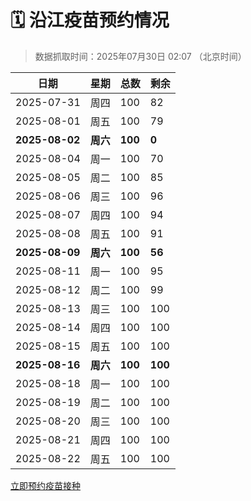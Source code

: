 # 🗓️ 沿江疫苗预约情况

> 数据抓取时间：2025年07月30日 02:07 （北京时间）

| 日期 | 星期 | 总数 | 剩余 |
|------|------|------|------|
| 2025-07-31 | 周四 | 100 | 82 |
| 2025-08-01 | 周五 | 100 | 79 |
| **2025-08-02** | **周六** | **100** | **0** |
| 2025-08-04 | 周一 | 100 | 70 |
| 2025-08-05 | 周二 | 100 | 85 |
| 2025-08-06 | 周三 | 100 | 96 |
| 2025-08-07 | 周四 | 100 | 94 |
| 2025-08-08 | 周五 | 100 | 91 |
| **2025-08-09** | **周六** | **100** | **56** |
| 2025-08-11 | 周一 | 100 | 95 |
| 2025-08-12 | 周二 | 100 | 99 |
| 2025-08-13 | 周三 | 100 | 100 |
| 2025-08-14 | 周四 | 100 | 100 |
| 2025-08-15 | 周五 | 100 | 100 |
| **2025-08-16** | **周六** | **100** | **100** |
| 2025-08-18 | 周一 | 100 | 100 |
| 2025-08-19 | 周二 | 100 | 100 |
| 2025-08-20 | 周三 | 100 | 100 |
| 2025-08-21 | 周四 | 100 | 100 |
| 2025-08-22 | 周五 | 100 | 100 |


<div class="button-container">
<a class="btn" href="http://yfzweb.ishequ.net/#/login" target="_blank">立即预约疫苗接种</a>
</div>
